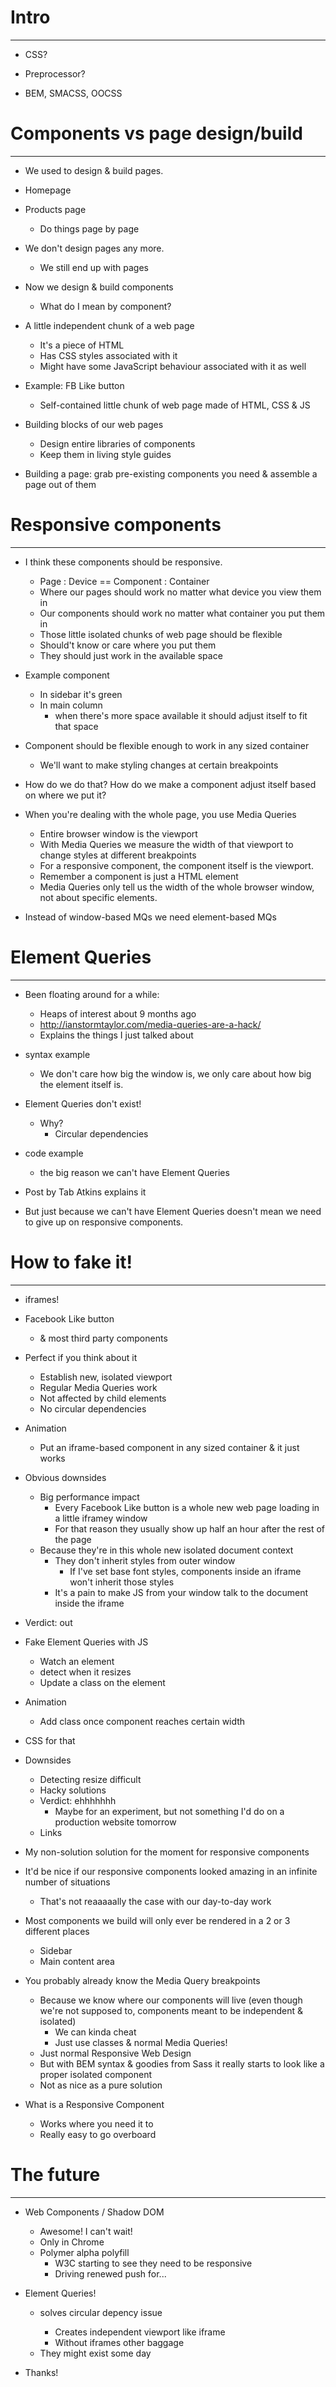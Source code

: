 # Intro
---------------------
- CSS?

- Preprocessor?

- BEM, SMACSS, OOCSS


# Components vs page design/build
---------------------
- We used to design & build pages.

- Homepage

- Products page
  - Do things page by page

- We don't design pages any more.
  - We still end up with pages

- Now we design & build components
  - What do I mean by component?

- A little independent chunk of a web page
  - It's a piece of HTML
  - Has CSS styles associated with it
  - Might have some JavaScript behaviour associated with it as well

- Example: FB Like button
  - Self-contained little chunk of web page made of HTML, CSS & JS

- Building blocks of our web pages
  - Design entire libraries of components
  - Keep them in living style guides

- Building a page: grab pre-existing components you need & assemble a page out of them


# Responsive components
---------------------
- I think these components should be responsive.
  - Page : Device == Component : Container
  - Where our pages should work no matter what device you view them in
  - Our components should work no matter what container you put them in
  - Those little isolated chunks of web page should be flexible
  - Should't know or care where you put them
  - They should just work in the available space

- Example component
  - In sidebar it's green
  - In main column
    - when there's more space available it should adjust itself to fit that space
  
- Component should be flexible enough to work in any sized container
  - We'll want to make styling changes at certain breakpoints

- How do we do that? How do we make a component adjust itself based on where we put it?

- When you're dealing with the whole page, you use Media Queries
  - Entire browser window is the viewport
  - With Media Queries we measure the width of that viewport to change styles at different breakpoints
  - For a responsive component, the component itself is the viewport.
  - Remember a component is just a HTML element
  - Media Queries only tell us the width of the whole browser window, not about specific elements.

- Instead of window-based MQs we need element-based MQs

# Element Queries
---------------------
- Been floating around for a while:
  - Heaps of interest about 9 months ago
  - http://ianstormtaylor.com/media-queries-are-a-hack/
  - Explains the things I just talked about

- syntax example
  - We don't care how big the window is, we only care about how big the element itself is.

- Element Queries don't exist!
  - Why?
    - Circular dependencies

- code example
  - the big reason we can't have Element Queries

- Post by Tab Atkins explains it

- But just because we can't have Element Queries doesn't mean we need to give up on responsive components.


# How to fake it!
---------------------
- iframes!

- Facebook Like button
  - & most third party components

- Perfect if you think about it
  - Establish new, isolated viewport
  - Regular Media Queries work
  - Not affected by child elements
  - No circular dependencies

- Animation
  - Put an iframe-based component in any sized container & it just works

- Obvious downsides
  - Big performance impact
    - Every Facebook Like button is a whole new web page loading in a little iframey window
    - For that reason they usually show up half an hour after the rest of the page
  - Because they're in this whole new isolated document context
    - They don't inherit styles from outer window
      - If I've set base font styles, components inside an iframe won't inherit those styles
    - It's a pain to make JS from your window talk to the document inside the iframe
- Verdict: out


- Fake Element Queries with JS
  - Watch an element
  - detect when it resizes
  - Update a class on the element

- Animation
  - Add class once component reaches certain width

- CSS for that

- Downsides
  - Detecting resize difficult
  - Hacky solutions
  - Verdict: ehhhhhhh
    - Maybe for an experiment, but not something I'd do on a production website tomorrow
  - Links


- My non-solution solution for the moment for responsive components

- It'd be nice if our responsive components looked amazing in an infinite number of situations
  - That's not reaaaaally the case with our day-to-day work

- Most components we build will only ever be rendered in a 2 or 3 different places
  - Sidebar
  - Main content area

- You probably already know the Media Query breakpoints
  - Because we know where our components will live (even though we're not supposed to, components meant to be independent & isolated)
    - We can kinda cheat
    - Just use classes & normal Media Queries!
  - Just normal Responsive Web Design
  - But with BEM syntax & goodies from Sass it really starts to look like a proper isolated component
  - Not as nice as a pure solution

- What is a Responsive Component
  - Works where you need it to
  - Really easy to go overboard


# The future
---------------------
- Web Components / Shadow DOM
  - Awesome! I can't wait!
  - Only in Chrome
  - Polymer alpha polyfill
    - W3C starting to see they need to be responsive
    - Driving renewed push for...
  

- Element Queries! 
  - <viewport> solves circular depency issue
    - Creates independent viewport like iframe
    - Without iframes other baggage
  - They might exist some day

- Thanks!



